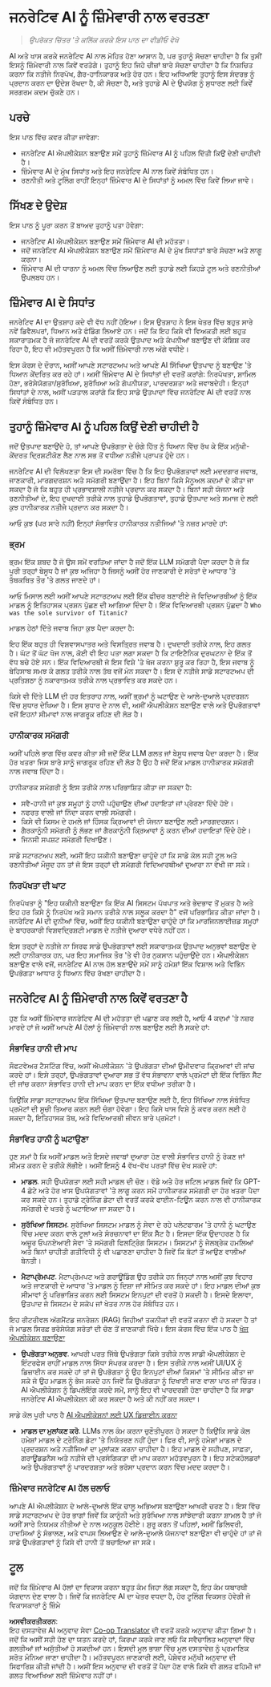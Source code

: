 <!--
CO_OP_TRANSLATOR_METADATA:
{
  "original_hash": "13084c6321a2092841b9a081b29497ba",
  "translation_date": "2025-05-19T14:36:58+00:00",
  "source_file": "03-using-generative-ai-responsibly/README.md",
  "language_code": "pa"
}
-->
# ਜਨਰੇਟਿਵ AI ਨੂੰ ਜ਼ਿੰਮੇਵਾਰੀ ਨਾਲ ਵਰਤਣਾ

> _ਉਪਰੋਕਤ ਚਿੱਤਰ 'ਤੇ ਕਲਿੱਕ ਕਰਕੇ ਇਸ ਪਾਠ ਦਾ ਵੀਡੀਓ ਵੇਖੋ_

AI ਅਤੇ ਖਾਸ ਕਰਕੇ ਜਨਰੇਟਿਵ AI ਨਾਲ ਮੋਹਿਤ ਹੋਣਾ ਆਸਾਨ ਹੈ, ਪਰ ਤੁਹਾਨੂੰ ਸੋਚਣਾ ਚਾਹੀਦਾ ਹੈ ਕਿ ਤੁਸੀਂ ਇਸਨੂੰ ਜ਼ਿੰਮੇਵਾਰੀ ਨਾਲ ਕਿਵੇਂ ਵਰਤੋਗੇ। ਤੁਹਾਨੂੰ ਇਹ ਜਿਹੇ ਚੀਜ਼ਾਂ ਬਾਰੇ ਸੋਚਣਾ ਚਾਹੀਦਾ ਹੈ ਕਿ ਨਿਸ਼ਚਿਤ ਕਰਨਾ ਕਿ ਨਤੀਜੇ ਨਿਰਪੱਖ, ਗੈਰ-ਹਾਨਿਕਾਰਕ ਅਤੇ ਹੋਰ ਹਨ। ਇਹ ਅਧਿਆਇ ਤੁਹਾਨੂੰ ਇਸ ਸੰਦਰਭ ਨੂੰ ਪ੍ਰਦਾਨ ਕਰਨ ਦਾ ਉਦੇਸ਼ ਰੱਖਦਾ ਹੈ, ਕੀ ਸੋਚਣਾ ਹੈ, ਅਤੇ ਤੁਹਾਡੇ AI ਦੇ ਉਪਯੋਗ ਨੂੰ ਸੁਧਾਰਣ ਲਈ ਕਿਵੇਂ ਸਰਗਰਮ ਕਦਮ ਚੁੱਕਣੇ ਹਨ।

## ਪਰਚੇ

ਇਸ ਪਾਠ ਵਿੱਚ ਕਵਰ ਕੀਤਾ ਜਾਵੇਗਾ:

- ਜਨਰੇਟਿਵ AI ਐਪਲੀਕੇਸ਼ਨ ਬਣਾਉਣ ਸਮੇਂ ਤੁਹਾਨੂੰ ਜ਼ਿੰਮੇਵਾਰ AI ਨੂੰ ਪਹਿਲ ਦਿੱਤੀ ਕਿਉਂ ਦੇਣੀ ਚਾਹੀਦੀ ਹੈ।
- ਜ਼ਿੰਮੇਵਾਰ AI ਦੇ ਮੁੱਖ ਸਿਧਾਂਤ ਅਤੇ ਇਹ ਜਨਰੇਟਿਵ AI ਨਾਲ ਕਿਵੇਂ ਸੰਬੰਧਿਤ ਹਨ।
- ਰਣਨੀਤੀ ਅਤੇ ਟੂਲਿੰਗ ਰਾਹੀਂ ਇਨ੍ਹਾਂ ਜ਼ਿੰਮੇਵਾਰ AI ਦੇ ਸਿਧਾਂਤਾਂ ਨੂੰ ਅਮਲ ਵਿੱਚ ਕਿਵੇਂ ਲਿਆ ਜਾਵੇ।

## ਸਿੱਖਣ ਦੇ ਉਦੇਸ਼

ਇਸ ਪਾਠ ਨੂੰ ਪੂਰਾ ਕਰਨ ਤੋਂ ਬਾਅਦ ਤੁਹਾਨੂੰ ਪਤਾ ਹੋਵੇਗਾ:

- ਜਨਰੇਟਿਵ AI ਐਪਲੀਕੇਸ਼ਨ ਬਣਾਉਣ ਸਮੇਂ ਜ਼ਿੰਮੇਵਾਰ AI ਦੀ ਮਹੱਤਤਾ।
- ਜਦੋਂ ਜਨਰੇਟਿਵ AI ਐਪਲੀਕੇਸ਼ਨ ਬਣਾਉਣ ਸਮੇਂ ਜ਼ਿੰਮੇਵਾਰ AI ਦੇ ਮੁੱਖ ਸਿਧਾਂਤਾਂ ਬਾਰੇ ਸੋਚਣਾ ਅਤੇ ਲਾਗੂ ਕਰਨਾ।
- ਜ਼ਿੰਮੇਵਾਰ AI ਦੀ ਧਾਰਨਾ ਨੂੰ ਅਮਲ ਵਿੱਚ ਲਿਆਉਣ ਲਈ ਤੁਹਾਡੇ ਲਈ ਕਿਹੜੇ ਟੂਲ ਅਤੇ ਰਣਨੀਤੀਆਂ ਉਪਲਬਧ ਹਨ।

## ਜ਼ਿੰਮੇਵਾਰ AI ਦੇ ਸਿਧਾਂਤ

ਜਨਰੇਟਿਵ AI ਦਾ ਉਤਸ਼ਾਹ ਕਦੇ ਵੀ ਵੱਧ ਨਹੀਂ ਹੋਇਆ। ਇਸ ਉਤਸ਼ਾਹ ਨੇ ਇਸ ਖੇਤਰ ਵਿੱਚ ਬਹੁਤ ਸਾਰੇ ਨਵੇਂ ਡਿਵੈਲਪਰਾਂ, ਧਿਆਨ ਅਤੇ ਫੰਡਿੰਗ ਲਿਆਏ ਹਨ। ਜਦੋਂ ਕਿ ਇਹ ਕਿਸੇ ਵੀ ਵਿਅਕਤੀ ਲਈ ਬਹੁਤ ਸਕਾਰਾਤਮਕ ਹੈ ਜੋ ਜਨਰੇਟਿਵ AI ਦੀ ਵਰਤੋਂ ਕਰਕੇ ਉਤਪਾਦ ਅਤੇ ਕੰਪਨੀਆਂ ਬਣਾਉਣ ਦੀ ਕੋਸ਼ਿਸ਼ ਕਰ ਰਿਹਾ ਹੈ, ਇਹ ਵੀ ਮਹੱਤਵਪੂਰਨ ਹੈ ਕਿ ਅਸੀਂ ਜ਼ਿੰਮੇਵਾਰੀ ਨਾਲ ਅੱਗੇ ਵਧੀਏ।

ਇਸ ਕੋਰਸ ਦੇ ਦੌਰਾਨ, ਅਸੀਂ ਆਪਣੇ ਸਟਾਰਟਅਪ ਅਤੇ ਆਪਣੇ AI ਸਿੱਖਿਆ ਉਤਪਾਦ ਨੂੰ ਬਣਾਉਣ 'ਤੇ ਧਿਆਨ ਕੇਂਦਰਿਤ ਕਰ ਰਹੇ ਹਾਂ। ਅਸੀਂ ਜ਼ਿੰਮੇਵਾਰ AI ਦੇ ਸਿਧਾਂਤਾਂ ਦੀ ਵਰਤੋਂ ਕਰਾਂਗੇ: ਨਿਰਪੱਖਤਾ, ਸ਼ਾਮਿਲ ਹੋਣਾ, ਭਰੋਸੇਯੋਗਤਾ/ਸੁਰੱਖਿਆ, ਸੁਰੱਖਿਆ ਅਤੇ ਗੋਪਨੀਯਤਾ, ਪਾਰਦਰਸ਼ਤਾ ਅਤੇ ਜਵਾਬਦੇਹੀ। ਇਨ੍ਹਾਂ ਸਿਧਾਂਤਾਂ ਦੇ ਨਾਲ, ਅਸੀਂ ਪੜਤਾਲ ਕਰਾਂਗੇ ਕਿ ਇਹ ਸਾਡੇ ਉਤਪਾਦਾਂ ਵਿੱਚ ਜਨਰੇਟਿਵ AI ਦੀ ਵਰਤੋਂ ਨਾਲ ਕਿਵੇਂ ਸੰਬੰਧਿਤ ਹਨ।

## ਤੁਹਾਨੂੰ ਜ਼ਿੰਮੇਵਾਰ AI ਨੂੰ ਪਹਿਲ ਕਿਉਂ ਦੇਣੀ ਚਾਹੀਦੀ ਹੈ

ਜਦੋਂ ਉਤਪਾਦ ਬਣਾਉਂਦੇ ਹੋ, ਤਾਂ ਆਪਣੇ ਉਪਭੋਗਤਾ ਦੇ ਚੰਗੇ ਹਿੱਤ ਨੂੰ ਧਿਆਨ ਵਿੱਚ ਰੱਖ ਕੇ ਇੱਕ ਮਨੁੱਖੀ-ਕੇਂਦਰਤ ਦ੍ਰਿਸ਼ਟੀਕੋਣ ਲੈਣ ਨਾਲ ਸਭ ਤੋਂ ਵਧੀਆ ਨਤੀਜੇ ਪ੍ਰਾਪਤ ਹੁੰਦੇ ਹਨ।

ਜਨਰੇਟਿਵ AI ਦੀ ਵਿਲੱਖਣਤਾ ਇਸ ਦੀ ਸਮਰੱਥਾ ਵਿੱਚ ਹੈ ਕਿ ਇਹ ਉਪਭੋਗਤਾਵਾਂ ਲਈ ਮਦਦਗਾਰ ਜਵਾਬ, ਜਾਣਕਾਰੀ, ਮਾਰਗਦਰਸ਼ਨ ਅਤੇ ਸਮੱਗਰੀ ਬਣਾਉਂਦਾ ਹੈ। ਇਹ ਬਿਨਾਂ ਕਿਸੇ ਮੈਨੂਅਲ ਕਦਮਾਂ ਦੇ ਕੀਤਾ ਜਾ ਸਕਦਾ ਹੈ ਜੋ ਕਿ ਬਹੁਤ ਹੀ ਪ੍ਰਭਾਵਸ਼ਾਲੀ ਨਤੀਜੇ ਪ੍ਰਦਾਨ ਕਰ ਸਕਦਾ ਹੈ। ਬਿਨਾਂ ਸਹੀ ਯੋਜਨਾ ਅਤੇ ਰਣਨੀਤੀਆਂ ਦੇ, ਇਹ ਦੁਖਦਾਈ ਤਰੀਕੇ ਨਾਲ ਤੁਹਾਡੇ ਉਪਭੋਗਤਾਵਾਂ, ਤੁਹਾਡੇ ਉਤਪਾਦ ਅਤੇ ਸਮਾਜ ਦੇ ਲਈ ਕੁਝ ਹਾਨੀਕਾਰਕ ਨਤੀਜੇ ਪ੍ਰਦਾਨ ਕਰ ਸਕਦਾ ਹੈ।

ਆਓ ਕੁਝ (ਪਰ ਸਾਰੇ ਨਹੀਂ) ਇਨ੍ਹਾਂ ਸੰਭਾਵਿਤ ਹਾਨੀਕਾਰਕ ਨਤੀਜਿਆਂ 'ਤੇ ਨਜ਼ਰ ਮਾਰਦੇ ਹਾਂ:

### ਭ੍ਰਮ

ਭ੍ਰਮ ਇੱਕ ਸ਼ਬਦ ਹੈ ਜੋ ਉਸ ਸਮੇਂ ਵਰਤਿਆ ਜਾਂਦਾ ਹੈ ਜਦੋਂ ਇੱਕ LLM ਸਮੱਗਰੀ ਪੈਦਾ ਕਰਦਾ ਹੈ ਜੋ ਕਿ ਪੂਰੀ ਤਰ੍ਹਾਂ ਬੇਸੂਧ ਹੈ ਜਾਂ ਕੁਝ ਅਜਿਹਾ ਹੈ ਜਿਸਨੂੰ ਅਸੀਂ ਹੋਰ ਜਾਣਕਾਰੀ ਦੇ ਸਰੋਤਾਂ ਦੇ ਆਧਾਰ 'ਤੇ ਤੱਥਕਥਿਤ ਤੌਰ 'ਤੇ ਗਲਤ ਜਾਣਦੇ ਹਾਂ।

ਆਓ ਮਿਸਾਲ ਲਈ ਅਸੀਂ ਆਪਣੇ ਸਟਾਰਟਅਪ ਲਈ ਇੱਕ ਫੀਚਰ ਬਣਾਈਏ ਜੋ ਵਿਦਿਆਰਥੀਆਂ ਨੂੰ ਇੱਕ ਮਾਡਲ ਨੂੰ ਇਤਿਹਾਸਕ ਪ੍ਰਸ਼ਨ ਪੁੱਛਣ ਦੀ ਆਗਿਆ ਦਿੰਦਾ ਹੈ। ਇੱਕ ਵਿਦਿਆਰਥੀ ਪ੍ਰਸ਼ਨ ਪੁੱਛਦਾ ਹੈ `Who was the sole survivor of Titanic?`

ਮਾਡਲ ਹੇਠਾਂ ਦਿੱਤੇ ਜਵਾਬ ਜਿਹਾ ਕੁਝ ਪੈਦਾ ਕਰਦਾ ਹੈ:

ਇਹ ਇੱਕ ਬਹੁਤ ਹੀ ਵਿਸ਼ਵਾਸਪਾਤਰ ਅਤੇ ਵਿਸਤ੍ਰਿਤ ਜਵਾਬ ਹੈ। ਦੁਖਦਾਈ ਤਰੀਕੇ ਨਾਲ, ਇਹ ਗਲਤ ਹੈ। ਘੱਟ ਤੋਂ ਘੱਟ ਖੋਜ ਨਾਲ, ਕੋਈ ਵੀ ਇਹ ਪਤਾ ਲਗਾ ਸਕਦਾ ਹੈ ਕਿ ਟਾਇਟੈਨਿਕ ਦੁਰਘਟਨਾ ਦੇ ਇੱਕ ਤੋਂ ਵੱਧ ਬਚੇ ਹੋਏ ਸਨ। ਇੱਕ ਵਿਦਿਆਰਥੀ ਜੋ ਇਸ ਵਿਸ਼ੇ 'ਤੇ ਖੋਜ ਕਰਨਾ ਸ਼ੁਰੂ ਕਰ ਰਿਹਾ ਹੈ, ਇਸ ਜਵਾਬ ਨੂੰ ਬੇਹਿਸਾਬ ਸਮਝ ਕੇ ਗਲਤ ਤਰੀਕੇ ਨਾਲ ਤੱਥ ਵਜੋਂ ਮੰਨ ਸਕਦਾ ਹੈ। ਇਸ ਦੇ ਨਤੀਜੇ ਸਾਡੇ ਸਟਾਰਟਅਪ ਦੀ ਪ੍ਰਤਿਸ਼ਠਾ ਨੂੰ ਨਕਾਰਾਤਮਕ ਤਰੀਕੇ ਨਾਲ ਪ੍ਰਭਾਵਿਤ ਕਰ ਸਕਦੇ ਹਨ।

ਕਿਸੇ ਵੀ ਦਿੱਤੇ LLM ਦੀ ਹਰ ਇਤਰਾਹ ਨਾਲ, ਅਸੀਂ ਭ੍ਰਮਾਂ ਨੂੰ ਘਟਾਉਣ ਦੇ ਆਲੇ-ਦੁਆਲੇ ਪ੍ਰਦਰਸ਼ਨ ਵਿੱਚ ਸੁਧਾਰ ਦੇਖਿਆ ਹੈ। ਇਸ ਸੁਧਾਰ ਦੇ ਨਾਲ ਵੀ, ਅਸੀਂ ਐਪਲੀਕੇਸ਼ਨ ਬਣਾਉਣ ਵਾਲੇ ਅਤੇ ਉਪਭੋਗਤਾਵਾਂ ਵਜੋਂ ਇਹਨਾਂ ਸੀਮਾਵਾਂ ਨਾਲ ਜਾਗਰੂਕ ਰਹਿਣ ਦੀ ਲੋੜ ਹੈ।

### ਹਾਨੀਕਾਰਕ ਸਮੱਗਰੀ

ਅਸੀਂ ਪਹਿਲੇ ਭਾਗ ਵਿੱਚ ਕਵਰ ਕੀਤਾ ਸੀ ਜਦੋਂ ਇੱਕ LLM ਗਲਤ ਜਾਂ ਬੇਸੂਧ ਜਵਾਬ ਪੈਦਾ ਕਰਦਾ ਹੈ। ਇੱਕ ਹੋਰ ਖਤਰਾ ਜਿਸ ਬਾਰੇ ਸਾਨੂੰ ਜਾਗਰੂਕ ਰਹਿਣ ਦੀ ਲੋੜ ਹੈ ਉਹ ਹੈ ਜਦੋਂ ਇੱਕ ਮਾਡਲ ਹਾਨੀਕਾਰਕ ਸਮੱਗਰੀ ਨਾਲ ਜਵਾਬ ਦਿੰਦਾ ਹੈ।

ਹਾਨੀਕਾਰਕ ਸਮੱਗਰੀ ਨੂੰ ਇਸ ਤਰੀਕੇ ਨਾਲ ਪਰਿਭਾਸ਼ਿਤ ਕੀਤਾ ਜਾ ਸਕਦਾ ਹੈ:

- ਸਵੈ-ਹਾਨੀ ਜਾਂ ਕੁਝ ਸਮੂਹਾਂ ਨੂੰ ਹਾਨੀ ਪਹੁੰਚਾਉਣ ਦੀਆਂ ਹਦਾਇਤਾਂ ਜਾਂ ਪ੍ਰੇਰਣਾ ਦਿੰਦੇ ਹੋਏ।
- ਨਫਰਤ ਵਾਲੀ ਜਾਂ ਨਿੰਦਾ ਕਰਨ ਵਾਲੀ ਸਮੱਗਰੀ।
- ਕਿਸੇ ਵੀ ਕਿਸਮ ਦੇ ਹਮਲੇ ਜਾਂ ਹਿੰਸਕ ਕ੍ਰਿਆਵਾਂ ਦੀ ਯੋਜਨਾ ਬਣਾਉਣ ਲਈ ਮਾਰਗਦਰਸ਼ਨ।
- ਗੈਰਕਾਨੂੰਨੀ ਸਮੱਗਰੀ ਨੂੰ ਲੱਭਣ ਜਾਂ ਗੈਰਕਾਨੂੰਨੀ ਕ੍ਰਿਆਵਾਂ ਨੂੰ ਕਰਨ ਦੀਆਂ ਹਦਾਇਤਾਂ ਦਿੰਦੇ ਹੋਏ।
- ਜਿਨਸੀ ਸਪਸ਼ਟ ਸਮੱਗਰੀ ਦਿਖਾਉਣ।

ਸਾਡੇ ਸਟਾਰਟਅਪ ਲਈ, ਅਸੀਂ ਇਹ ਯਕੀਨੀ ਬਣਾਉਣਾ ਚਾਹੁੰਦੇ ਹਾਂ ਕਿ ਸਾਡੇ ਕੋਲ ਸਹੀ ਟੂਲ ਅਤੇ ਰਣਨੀਤੀਆਂ ਮੌਜੂਦ ਹਨ ਤਾਂ ਜੋ ਇਸ ਤਰ੍ਹਾਂ ਦੀ ਸਮੱਗਰੀ ਵਿਦਿਆਰਥੀਆਂ ਦੁਆਰਾ ਨਾ ਵੇਖੀ ਜਾ ਸਕੇ।

### ਨਿਰਪੱਖਤਾ ਦੀ ਘਾਟ

ਨਿਰਪੱਖਤਾ ਨੂੰ "ਇਹ ਯਕੀਨੀ ਬਣਾਉਣਾ ਕਿ ਇੱਕ AI ਸਿਸਟਮ ਪੱਖਪਾਤ ਅਤੇ ਭੇਦਭਾਵ ਤੋਂ ਮੁਕਤ ਹੈ ਅਤੇ ਇਹ ਹਰ ਕਿਸੇ ਨੂੰ ਨਿਰਪੱਖ ਅਤੇ ਸਮਾਨ ਤਰੀਕੇ ਨਾਲ ਸਲੂਕ ਕਰਦਾ ਹੈ" ਵਜੋਂ ਪਰਿਭਾਸ਼ਿਤ ਕੀਤਾ ਜਾਂਦਾ ਹੈ। ਜਨਰੇਟਿਵ AI ਦੀ ਦੁਨੀਆਂ ਵਿੱਚ, ਅਸੀਂ ਇਹ ਯਕੀਨੀ ਬਣਾਉਣਾ ਚਾਹੁੰਦੇ ਹਾਂ ਕਿ ਮਾਰਜਿਨਲਾਈਜ਼ਡ ਸਮੂਹਾਂ ਦੇ ਬਾਹਰਕਾਰੀ ਵਿਸ਼ਵਦ੍ਰਿਸ਼ਟੀ ਮਾਡਲ ਦੇ ਨਤੀਜੇ ਦੁਆਰਾ ਵਧੇਰੇ ਨਹੀਂ ਹਨ।

ਇਸ ਤਰ੍ਹਾਂ ਦੇ ਨਤੀਜੇ ਨਾ ਸਿਰਫ ਸਾਡੇ ਉਪਭੋਗਤਾਵਾਂ ਲਈ ਸਕਾਰਾਤਮਕ ਉਤਪਾਦ ਅਨੁਭਵਾਂ ਬਣਾਉਣ ਦੇ ਲਈ ਹਾਨੀਕਾਰਕ ਹਨ, ਪਰ ਇਹ ਸਮਾਜਿਕ ਤੌਰ 'ਤੇ ਵੀ ਹੋਰ ਨੁਕਸਾਨ ਪਹੁੰਚਾਉਂਦੇ ਹਨ। ਐਪਲੀਕੇਸ਼ਨ ਬਣਾਉਣ ਵਾਲੇ ਵਜੋਂ, ਜਨਰੇਟਿਵ AI ਨਾਲ ਹੱਲ ਬਣਾਉਂਦੇ ਸਮੇਂ ਸਾਨੂੰ ਹਮੇਸ਼ਾਂ ਇੱਕ ਵਿਸ਼ਾਲ ਅਤੇ ਵਿਭਿੰਨ ਉਪਭੋਗਤਾ ਆਧਾਰ ਨੂੰ ਧਿਆਨ ਵਿੱਚ ਰੱਖਣਾ ਚਾਹੀਦਾ ਹੈ।

## ਜਨਰੇਟਿਵ AI ਨੂੰ ਜ਼ਿੰਮੇਵਾਰੀ ਨਾਲ ਕਿਵੇਂ ਵਰਤਣਾ ਹੈ

ਹੁਣ ਕਿ ਅਸੀਂ ਜ਼ਿੰਮੇਵਾਰ ਜਨਰੇਟਿਵ AI ਦੀ ਮਹੱਤਤਾ ਦੀ ਪਛਾਣ ਕਰ ਲਈ ਹੈ, ਆਓ 4 ਕਦਮਾਂ 'ਤੇ ਨਜ਼ਰ ਮਾਰਦੇ ਹਾਂ ਜੋ ਅਸੀਂ ਆਪਣੇ AI ਹੱਲਾਂ ਨੂੰ ਜ਼ਿੰਮੇਵਾਰੀ ਨਾਲ ਬਣਾਉਣ ਲਈ ਲੈ ਸਕਦੇ ਹਾਂ:

### ਸੰਭਾਵਿਤ ਹਾਨੀ ਦੀ ਮਾਪ

ਸੌਫਟਵੇਅਰ ਟੈਸਟਿੰਗ ਵਿੱਚ, ਅਸੀਂ ਐਪਲੀਕੇਸ਼ਨ 'ਤੇ ਉਪਭੋਗਤਾ ਦੀਆਂ ਉਮੀਦਵਾਰ ਕ੍ਰਿਆਵਾਂ ਦੀ ਜਾਂਚ ਕਰਦੇ ਹਾਂ। ਇਸੇ ਤਰ੍ਹਾਂ, ਉਪਭੋਗਤਾਵਾਂ ਦੁਆਰਾ ਸਭ ਤੋਂ ਵੱਧ ਸੰਭਾਵਨਾ ਵਾਲੇ ਪ੍ਰਮੋਟਾਂ ਦੀ ਇੱਕ ਵਿਭਿੰਨ ਸੈੱਟ ਦੀ ਜਾਂਚ ਕਰਨਾ ਸੰਭਾਵਿਤ ਹਾਨੀ ਦੀ ਮਾਪ ਕਰਨ ਦਾ ਇੱਕ ਵਧੀਆ ਤਰੀਕਾ ਹੈ।

ਕਿਉਂਕਿ ਸਾਡਾ ਸਟਾਰਟਅਪ ਇੱਕ ਸਿੱਖਿਆ ਉਤਪਾਦ ਬਣਾਉਣ ਲਈ ਹੈ, ਇਹ ਸਿੱਖਿਆ ਨਾਲ ਸੰਬੰਧਿਤ ਪ੍ਰਮੋਟਾਂ ਦੀ ਸੂਚੀ ਤਿਆਰ ਕਰਨ ਲਈ ਚੰਗਾ ਹੋਵੇਗਾ। ਇਹ ਕਿਸੇ ਖਾਸ ਵਿਸ਼ੇ ਨੂੰ ਕਵਰ ਕਰਨ ਲਈ ਹੋ ਸਕਦਾ ਹੈ, ਇਤਿਹਾਸਕ ਤੱਥ, ਅਤੇ ਵਿਦਿਆਰਥੀ ਜੀਵਨ ਬਾਰੇ ਪ੍ਰਮੋਟਾਂ।

### ਸੰਭਾਵਿਤ ਹਾਨੀ ਨੂੰ ਘਟਾਉਣਾ

ਹੁਣ ਸਮਾਂ ਹੈ ਕਿ ਅਸੀਂ ਮਾਡਲ ਅਤੇ ਇਸਦੇ ਜਵਾਬਾਂ ਦੁਆਰਾ ਹੋਣ ਵਾਲੀ ਸੰਭਾਵਿਤ ਹਾਨੀ ਨੂੰ ਰੋਕਣ ਜਾਂ ਸੀਮਤ ਕਰਨ ਦੇ ਤਰੀਕੇ ਲੱਭੀਏ। ਅਸੀਂ ਇਸਨੂੰ 4 ਵੱਖ-ਵੱਖ ਪਰਤਾਂ ਵਿੱਚ ਦੇਖ ਸਕਦੇ ਹਾਂ:

- **ਮਾਡਲ**. ਸਹੀ ਉਪਯੋਗਤਾ ਲਈ ਸਹੀ ਮਾਡਲ ਦੀ ਚੋਣ। ਵੱਡੇ ਅਤੇ ਹੋਰ ਜਟਿਲ ਮਾਡਲ ਜਿਵੇਂ ਕਿ GPT-4 ਛੋਟੇ ਅਤੇ ਹੋਰ ਖਾਸ ਉਪਯੋਗਤਾਵਾਂ 'ਤੇ ਲਾਗੂ ਕਰਨ ਸਮੇਂ ਹਾਨੀਕਾਰਕ ਸਮੱਗਰੀ ਦਾ ਹੋਰ ਖਤਰਾ ਪੈਦਾ ਕਰ ਸਕਦੇ ਹਨ। ਤੁਹਾਡੇ ਟ੍ਰੇਨਿੰਗ ਡੇਟਾ ਦੀ ਵਰਤੋਂ ਕਰਕੇ ਫਾਈਨ-ਟਿਊਨ ਕਰਨ ਨਾਲ ਵੀ ਹਾਨੀਕਾਰਕ ਸਮੱਗਰੀ ਦੇ ਖਤਰੇ ਨੂੰ ਘਟਾਇਆ ਜਾ ਸਕਦਾ ਹੈ।

- **ਸੁਰੱਖਿਆ ਸਿਸਟਮ**. ਸੁਰੱਖਿਆ ਸਿਸਟਮ ਮਾਡਲ ਨੂੰ ਸੇਵਾ ਦੇ ਰਹੇ ਪਲੇਟਫਾਰਮ 'ਤੇ ਹਾਨੀ ਨੂੰ ਘਟਾਉਣ ਵਿੱਚ ਮਦਦ ਕਰਨ ਵਾਲੇ ਟੂਲਾਂ ਅਤੇ ਸੰਰਚਨਾਵਾਂ ਦਾ ਇੱਕ ਸੈੱਟ ਹੈ। ਇਸਦਾ ਇੱਕ ਉਦਾਹਰਣ ਹੈ ਕਿ ਅਜ਼ੂਰ ਓਪਨਏਆਈ ਸੇਵਾ 'ਤੇ ਸਮੱਗਰੀ ਫਿਲਟ੍ਰਿੰਗ ਸਿਸਟਮ। ਸਿਸਟਮਾਂ ਨੂੰ ਜੇਲਬ੍ਰੇਕ ਹਮਲਿਆਂ ਅਤੇ ਬਿਨਾਂ ਚਾਹੀਤੀ ਗਤੀਵਿਧੀ ਨੂੰ ਵੀ ਪਛਾਣਣਾ ਚਾਹੀਦਾ ਹੈ ਜਿਵੇਂ ਕਿ ਬੋਟਾਂ ਤੋਂ ਆਉਣ ਵਾਲੀਆਂ ਬੇਨਤੀ।

- **ਮੈਟਾਪ੍ਰੋਮਪਟ**. ਮੈਟਾਪ੍ਰੋਮਪਟ ਅਤੇ ਗਰਾਊਂਡਿੰਗ ਉਹ ਤਰੀਕੇ ਹਨ ਜਿਨ੍ਹਾਂ ਨਾਲ ਅਸੀਂ ਕੁਝ ਵਿਹਾਰ ਅਤੇ ਜਾਣਕਾਰੀ ਦੇ ਆਧਾਰ 'ਤੇ ਮਾਡਲ ਨੂੰ ਦਿਸ਼ਾ ਜਾਂ ਸੀਮਿਤ ਕਰ ਸਕਦੇ ਹਾਂ। ਇਹ ਮਾਡਲ ਦੀਆਂ ਕੁਝ ਸੀਮਾਵਾਂ ਨੂੰ ਪਰਿਭਾਸ਼ਿਤ ਕਰਨ ਲਈ ਸਿਸਟਮ ਇਨਪੁਟਾਂ ਦੀ ਵਰਤੋਂ ਹੋ ਸਕਦੀ ਹੈ। ਇਸਦੇ ਇਲਾਵਾ, ਉਤਪਾਦ ਜੋ ਸਿਸਟਮ ਦੇ ਸਕੋਪ ਜਾਂ ਖੇਤਰ ਨਾਲ ਹੋਰ ਸੰਬੰਧਿਤ ਹਨ।

ਇਹ ਰੀਟਰੀਵਲ ਅੱਗਮੈਂਟਡ ਜਨਰੇਸ਼ਨ (RAG) ਜਿਹੀਆਂ ਤਕਨੀਕਾਂ ਦੀ ਵਰਤੋਂ ਕਰਨਾ ਵੀ ਹੋ ਸਕਦਾ ਹੈ ਤਾਂ ਜੋ ਮਾਡਲ ਸਿਰਫ਼ ਭਰੋਸੇਯੋਗ ਸਰੋਤਾਂ ਦੀ ਚੋਣ ਤੋਂ ਜਾਣਕਾਰੀ ਖਿੱਚੇ। ਇਸ ਕੋਰਸ ਵਿੱਚ ਇੱਕ ਪਾਠ ਹੈ [ਖੋਜ ਐਪਲੀਕੇਸ਼ਨ ਬਣਾਉਣਾ](../08-building-search-applications/README.md?WT.mc_id=academic-105485-koreyst)

- **ਉਪਭੋਗਤਾ ਅਨੁਭਵ**. ਆਖਰੀ ਪਰਤ ਜਿੱਥੇ ਉਪਭੋਗਤਾ ਕਿਸੇ ਤਰੀਕੇ ਨਾਲ ਸਾਡੀ ਐਪਲੀਕੇਸ਼ਨ ਦੇ ਇੰਟਰਫੇਸ ਰਾਹੀਂ ਮਾਡਲ ਨਾਲ ਸਿੱਧਾ ਸੰਪਰਕ ਕਰਦਾ ਹੈ। ਇਸ ਤਰੀਕੇ ਨਾਲ ਅਸੀਂ UI/UX ਨੂੰ ਡਿਜ਼ਾਈਨ ਕਰ ਸਕਦੇ ਹਾਂ ਤਾਂ ਜੋ ਉਪਭੋਗਤਾ ਨੂੰ ਉਹ ਇਨਪੁਟਾਂ ਦੀਆਂ ਕਿਸਮਾਂ 'ਤੇ ਸੀਮਿਤ ਕੀਤਾ ਜਾ ਸਕੇ ਜੋ ਉਹ ਮਾਡਲ ਨੂੰ ਭੇਜ ਸਕਦੇ ਹਨ ਜਿਵੇਂ ਕਿ ਉਪਭੋਗਤਾ ਨੂੰ ਦਿਖਾਈ ਜਾਣ ਵਾਲਾ ਪਾਠ ਜਾਂ ਚਿੱਤਰ। AI ਐਪਲੀਕੇਸ਼ਨ ਨੂੰ ਡਿਪਲੋਇੰਗ ਕਰਦੇ ਸਮੇਂ, ਸਾਨੂੰ ਇਹ ਵੀ ਪਾਰਦਰਸ਼ੀ ਹੋਣਾ ਚਾਹੀਦਾ ਹੈ ਕਿ ਸਾਡਾ ਜਨਰੇਟਿਵ AI ਐਪਲੀਕੇਸ਼ਨ ਕੀ ਕਰ ਸਕਦਾ ਹੈ ਅਤੇ ਕੀ ਨਹੀਂ ਕਰ ਸਕਦਾ।

ਸਾਡੇ ਕੋਲ ਪੂਰੀ ਪਾਠ ਹੈ [AI ਐਪਲੀਕੇਸ਼ਨਾਂ ਲਈ UX ਡਿਜ਼ਾਈਨ ਕਰਨਾ](../12-designing-ux-for-ai-applications/README.md?WT.mc_id=academic-105485-koreyst)

- **ਮਾਡਲ ਦਾ ਮੁਲਾਂਕਣ ਕਰੋ**. LLMs ਨਾਲ ਕੰਮ ਕਰਨਾ ਚੁਣੌਤੀਪੂਰਨ ਹੋ ਸਕਦਾ ਹੈ ਕਿਉਂਕਿ ਸਾਡੇ ਕੋਲ ਹਮੇਸ਼ਾਂ ਮਾਡਲ ਦੇ ਟ੍ਰੇਨਿੰਗ ਡੇਟਾ 'ਤੇ ਨਿਯੰਤਰਣ ਨਹੀਂ ਹੁੰਦਾ। ਫਿਰ ਵੀ, ਸਾਨੂੰ ਹਮੇਸ਼ਾਂ ਮਾਡਲ ਦੇ ਪ੍ਰਦਰਸ਼ਨ ਅਤੇ ਨਤੀਜਿਆਂ ਦਾ ਮੁਲਾਂਕਣ ਕਰਨਾ ਚਾਹੀਦਾ ਹੈ। ਇਹ ਮਾਡਲ ਦੇ ਸਹੀਪਣ, ਸਾਫ਼ਤਾ, ਗਰਾਊਂਡਡਨੈਸ ਅਤੇ ਨਤੀਜੇ ਦੀ ਪ੍ਰਸੰਗਿਕਤਾ ਦੀ ਮਾਪ ਕਰਨਾ ਮਹੱਤਵਪੂਰਨ ਹੈ। ਇਹ ਸਟੇਕਹੋਲਡਰਾਂ ਅਤੇ ਉਪਭੋਗਤਾਵਾਂ ਨੂੰ ਪਾਰਦਰਸ਼ਤਾ ਅਤੇ ਭਰੋਸਾ ਪ੍ਰਦਾਨ ਕਰਨ ਵਿੱਚ ਮਦਦ ਕਰਦਾ ਹੈ।

### ਜ਼ਿੰਮੇਵਾਰ ਜਨਰੇਟਿਵ AI ਹੱਲ ਚਲਾਓ

ਆਪਣੇ AI ਐਪਲੀਕੇਸ਼ਨ ਦੇ ਆਲੇ-ਦੁਆਲੇ ਇੱਕ ਚਾਲੂ ਅਭਿਆਸ ਬਣਾਉਣਾ ਆਖਰੀ ਚਰਣ ਹੈ। ਇਸ ਵਿੱਚ ਸਾਡੇ ਸਟਾਰਟਅਪ ਦੇ ਹੋਰ ਭਾਗਾਂ ਜਿਵੇਂ ਕਿ ਕਾਨੂੰਨੀ ਅਤੇ ਸੁਰੱਖਿਆ ਨਾਲ ਸਾਂਝੇਦਾਰੀ ਕਰਨਾ ਸ਼ਾਮਲ ਹੈ ਤਾਂ ਜੋ ਅਸੀਂ ਸਾਰੇ ਨਿਯਮਕ ਨੀਤੀਆਂ ਦੇ ਨਾਲ ਅਨੁਕੂਲ ਹੋਈਏ। ਸ਼ੁਰੂ ਕਰਨ ਤੋਂ ਪਹਿਲਾਂ, ਅਸੀਂ ਡਿਲਿਵਰੀ, ਹਾਦਸਿਆਂ ਨੂੰ ਸੰਭਾਲਣ, ਅਤੇ ਵਾਪਸ ਲਿਆਉਣ ਦੇ ਆਲੇ-ਦੁਆਲੇ ਯੋਜਨਾਵਾਂ ਬਣਾਉਣਾ ਵੀ ਚਾਹੁੰਦੇ ਹਾਂ ਤਾਂ ਜੋ ਸਾਡੇ ਉਪਭੋਗਤਾਵਾਂ ਨੂੰ ਕਿਸੇ ਵੀ ਹਾਨੀ ਤੋਂ ਬਚਾਇਆ ਜਾ ਸਕੇ।

## ਟੂਲ

ਜਦੋਂ ਕਿ ਜ਼ਿੰਮੇਵਾਰ AI ਹੱਲਾਂ ਦਾ ਵਿਕਾਸ ਕਰਨਾ ਬਹੁਤ ਕੰਮ ਜਿਹਾ ਲੱਗ ਸਕਦਾ ਹੈ, ਇਹ ਕੰਮ ਯਥਾਰਥੀ ਯੋਗਦਾਨ ਦੇਣ ਵਾਲਾ ਹੈ। ਜਿਵੇਂ ਕਿ ਜਨਰੇਟਿਵ AI ਦਾ ਖੇਤਰ ਵਧਦਾ ਹੈ, ਹੋਰ ਟੂਲਿੰਗ ਵਿਕਸਤ ਹੋਵੇਗੀ ਜੋ ਵਿਕਾਸਕਾਰਾਂ ਨੂੰ ਜ਼ਿੰਮੇ

**ਅਸਵੀਕਰਤੀਕਰਨ**:  
ਇਹ ਦਸਤਾਵੇਜ਼ AI ਅਨੁਵਾਦ ਸੇਵਾ [Co-op Translator](https://github.com/Azure/co-op-translator) ਦੀ ਵਰਤੋਂ ਕਰਕੇ ਅਨੁਵਾਦ ਕੀਤਾ ਗਿਆ ਹੈ। ਜਦੋਂ ਕਿ ਅਸੀਂ ਸਹੀ ਹੋਣ ਦਾ ਯਤਨ ਕਰਦੇ ਹਾਂ, ਕਿਰਪਾ ਕਰਕੇ ਜਾਣ ਲਓ ਕਿ ਸਵੈਚਾਲਿਤ ਅਨੁਵਾਦਾਂ ਵਿੱਚ ਗਲਤੀਆਂ ਜਾਂ ਅਸੁੱਤੀਆਂ ਹੋ ਸਕਦੀਆਂ ਹਨ। ਇਸਦੀ ਮੂਲ ਭਾਸ਼ਾ ਵਿੱਚ ਮੂਲ ਦਸਤਾਵੇਜ਼ ਨੂੰ ਪ੍ਰਮਾਣਿਕ ਸਰੋਤ ਮੰਨਿਆ ਜਾਣਾ ਚਾਹੀਦਾ ਹੈ। ਮਹੱਤਵਪੂਰਨ ਜਾਣਕਾਰੀ ਲਈ, ਪੇਸ਼ੇਵਰ ਮਨੁੱਖੀ ਅਨੁਵਾਦ ਦੀ ਸਿਫਾਰਿਸ਼ ਕੀਤੀ ਜਾਂਦੀ ਹੈ। ਅਸੀਂ ਇਸ ਅਨੁਵਾਦ ਦੀ ਵਰਤੋਂ ਤੋਂ ਪੈਦਾ ਹੋਣ ਵਾਲੇ ਕਿਸੇ ਵੀ ਗਲਤ ਫਹਿਮੀ ਜਾਂ ਗਲਤ ਵਿਆਖਿਆ ਲਈ ਜ਼ਿੰਮੇਵਾਰ ਨਹੀਂ ਹਾਂ।